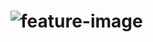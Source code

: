 # ![feature-image]([https://www.google.com/url?sa=i&url=https%3A%2F%2Fephoto360.com%2Fanh-dong-c15&psig=AOvVaw0HYkVvbl09pRs0Ex35G0S0&ust=1729160288056000&source=images&cd=vfe&opi=89978449&ved=2ahUKEwiYqY2X1pKJAxVatFYBHRm2A8UQjRx6BAgAEBg](https://www.google.com/url?sa=i&url=https%3A%2F%2Fhoanghamobile.com%2Ftin-tuc%2Fanh-con-cho%2F&psig=AOvVaw3g2YYCnIEQz8K9N9tSbCDa&ust=1729160406838000&source=images&cd=vfe&opi=89978449&ved=0CBQQjRxqFwoTCKjN7oHWkokDFQAAAAAdAAAAABAE))
